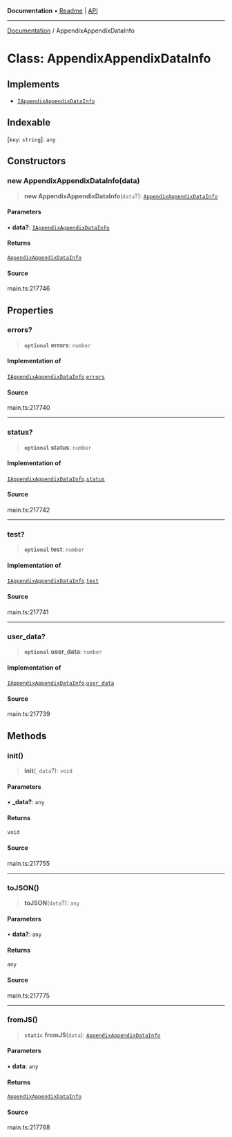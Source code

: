 **Documentation** • [Readme](../README.md) \| [API](../globals.md)

***

[Documentation](../README.md) / AppendixAppendixDataInfo

# Class: AppendixAppendixDataInfo

## Implements

- [`IAppendixAppendixDataInfo`](../interfaces/IAppendixAppendixDataInfo.md)

## Indexable

 \[`key`: `string`\]: `any`

## Constructors

### new AppendixAppendixDataInfo(data)

> **new AppendixAppendixDataInfo**(`data`?): [`AppendixAppendixDataInfo`](AppendixAppendixDataInfo.md)

#### Parameters

• **data?**: [`IAppendixAppendixDataInfo`](../interfaces/IAppendixAppendixDataInfo.md)

#### Returns

[`AppendixAppendixDataInfo`](AppendixAppendixDataInfo.md)

#### Source

main.ts:217746

## Properties

### errors?

> **`optional`** **errors**: `number`

#### Implementation of

[`IAppendixAppendixDataInfo`](../interfaces/IAppendixAppendixDataInfo.md).[`errors`](../interfaces/IAppendixAppendixDataInfo.md#errors)

#### Source

main.ts:217740

***

### status?

> **`optional`** **status**: `number`

#### Implementation of

[`IAppendixAppendixDataInfo`](../interfaces/IAppendixAppendixDataInfo.md).[`status`](../interfaces/IAppendixAppendixDataInfo.md#status)

#### Source

main.ts:217742

***

### test?

> **`optional`** **test**: `number`

#### Implementation of

[`IAppendixAppendixDataInfo`](../interfaces/IAppendixAppendixDataInfo.md).[`test`](../interfaces/IAppendixAppendixDataInfo.md#test)

#### Source

main.ts:217741

***

### user\_data?

> **`optional`** **user\_data**: `number`

#### Implementation of

[`IAppendixAppendixDataInfo`](../interfaces/IAppendixAppendixDataInfo.md).[`user_data`](../interfaces/IAppendixAppendixDataInfo.md#user_data)

#### Source

main.ts:217739

## Methods

### init()

> **init**(`_data`?): `void`

#### Parameters

• **\_data?**: `any`

#### Returns

`void`

#### Source

main.ts:217755

***

### toJSON()

> **toJSON**(`data`?): `any`

#### Parameters

• **data?**: `any`

#### Returns

`any`

#### Source

main.ts:217775

***

### fromJS()

> **`static`** **fromJS**(`data`): [`AppendixAppendixDataInfo`](AppendixAppendixDataInfo.md)

#### Parameters

• **data**: `any`

#### Returns

[`AppendixAppendixDataInfo`](AppendixAppendixDataInfo.md)

#### Source

main.ts:217768
